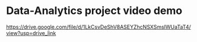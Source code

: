 # Data-Analytics project video demo 
https://drive.google.com/file/d/1LkCsvDeShV8ASEYZhcNSXSmsIWUaTaT4/view?usp=drive_link
